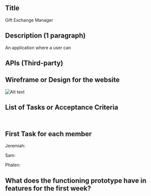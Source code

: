 ## Title
Gift Exchange Manager

## Description (1 paragraph)
An application where a user can 

## APIs (Third-party)


## Wireframe or Design for the website
![Alt text]()

## List of Tasks or Acceptance Criteria

```


```

## First Task for each member
Jeremiah:

Sam: 

Phalen: 

## What does the functioning prototype have in features for the first week?
